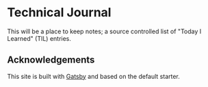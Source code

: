 # Technical Journal
This will be a place to keep notes; a source controlled list of "Today I Learned" (TIL) entries.

## Acknowledgements
This site is built with [Gatsby](https://www.gatsbyjs.org) and based on the default starter.
